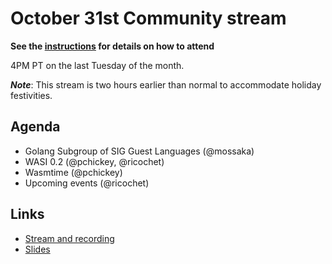# October 31st Community stream

**See the [instructions](../README.md) for details on how to attend**

4PM PT on the last Tuesday of the month.

_**Note**_: This stream is two hours earlier than normal to accommodate holiday festivities.

## Agenda

- Golang Subgroup of SIG Guest Languages (@mossaka)
- WASI 0.2 (@pchickey, @ricochet)
- Wasmtime (@pchickey)
- Upcoming events (@ricochet)

## Links

- [Stream and recording](https://www.youtube.com/watch?v=DxQWjma8OGQ)
- [Slides](../slides/community-10-30-2023.pdf)
